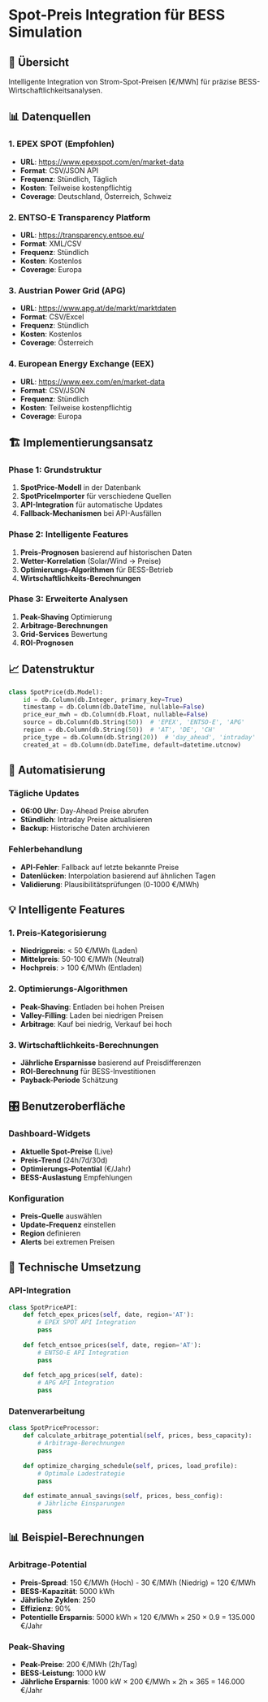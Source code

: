 # Spot-Preis Integration für BESS Simulation

## 🎯 Übersicht
Intelligente Integration von Strom-Spot-Preisen [€/MWh] für präzise BESS-Wirtschaftlichkeitsanalysen.

## 📊 Datenquellen

### 1. **EPEX SPOT (Empfohlen)**
- **URL**: https://www.epexspot.com/en/market-data
- **Format**: CSV/JSON API
- **Frequenz**: Stündlich, Täglich
- **Kosten**: Teilweise kostenpflichtig
- **Coverage**: Deutschland, Österreich, Schweiz

### 2. **ENTSO-E Transparency Platform**
- **URL**: https://transparency.entsoe.eu/
- **Format**: XML/CSV
- **Frequenz**: Stündlich
- **Kosten**: Kostenlos
- **Coverage**: Europa

### 3. **Austrian Power Grid (APG)**
- **URL**: https://www.apg.at/de/markt/marktdaten
- **Format**: CSV/Excel
- **Frequenz**: Stündlich
- **Kosten**: Kostenlos
- **Coverage**: Österreich

### 4. **European Energy Exchange (EEX)**
- **URL**: https://www.eex.com/en/market-data
- **Format**: CSV/JSON
- **Frequenz**: Stündlich
- **Kosten**: Teilweise kostenpflichtig
- **Coverage**: Europa

## 🏗️ Implementierungsansatz

### Phase 1: Grundstruktur
1. **SpotPrice-Modell** in der Datenbank
2. **SpotPriceImporter** für verschiedene Quellen
3. **API-Integration** für automatische Updates
4. **Fallback-Mechanismen** bei API-Ausfällen

### Phase 2: Intelligente Features
1. **Preis-Prognosen** basierend auf historischen Daten
2. **Wetter-Korrelation** (Solar/Wind → Preise)
3. **Optimierungs-Algorithmen** für BESS-Betrieb
4. **Wirtschaftlichkeits-Berechnungen**

### Phase 3: Erweiterte Analysen
1. **Peak-Shaving** Optimierung
2. **Arbitrage-Berechnungen**
3. **Grid-Services** Bewertung
4. **ROI-Prognosen**

## 📈 Datenstruktur

```python
class SpotPrice(db.Model):
    id = db.Column(db.Integer, primary_key=True)
    timestamp = db.Column(db.DateTime, nullable=False)
    price_eur_mwh = db.Column(db.Float, nullable=False)
    source = db.Column(db.String(50))  # 'EPEX', 'ENTSO-E', 'APG'
    region = db.Column(db.String(50))  # 'AT', 'DE', 'CH'
    price_type = db.Column(db.String(20))  # 'day_ahead', 'intraday'
    created_at = db.Column(db.DateTime, default=datetime.utcnow)
```

## 🔄 Automatisierung

### Tägliche Updates
- **06:00 Uhr**: Day-Ahead Preise abrufen
- **Stündlich**: Intraday Preise aktualisieren
- **Backup**: Historische Daten archivieren

### Fehlerbehandlung
- **API-Fehler**: Fallback auf letzte bekannte Preise
- **Datenlücken**: Interpolation basierend auf ähnlichen Tagen
- **Validierung**: Plausibilitätsprüfungen (0-1000 €/MWh)

## 💡 Intelligente Features

### 1. **Preis-Kategorisierung**
- **Niedrigpreis**: < 50 €/MWh (Laden)
- **Mittelpreis**: 50-100 €/MWh (Neutral)
- **Hochpreis**: > 100 €/MWh (Entladen)

### 2. **Optimierungs-Algorithmen**
- **Peak-Shaving**: Entladen bei hohen Preisen
- **Valley-Filling**: Laden bei niedrigen Preisen
- **Arbitrage**: Kauf bei niedrig, Verkauf bei hoch

### 3. **Wirtschaftlichkeits-Berechnungen**
- **Jährliche Ersparnisse** basierend auf Preisdifferenzen
- **ROI-Berechnung** für BESS-Investitionen
- **Payback-Periode** Schätzung

## 🎛️ Benutzeroberfläche

### Dashboard-Widgets
- **Aktuelle Spot-Preise** (Live)
- **Preis-Trend** (24h/7d/30d)
- **Optimierungs-Potential** (€/Jahr)
- **BESS-Auslastung** Empfehlungen

### Konfiguration
- **Preis-Quelle** auswählen
- **Update-Frequenz** einstellen
- **Region** definieren
- **Alerts** bei extremen Preisen

## 🔧 Technische Umsetzung

### API-Integration
```python
class SpotPriceAPI:
    def fetch_epex_prices(self, date, region='AT'):
        # EPEX SPOT API Integration
        pass
    
    def fetch_entsoe_prices(self, date, region='AT'):
        # ENTSO-E API Integration
        pass
    
    def fetch_apg_prices(self, date):
        # APG API Integration
        pass
```

### Datenverarbeitung
```python
class SpotPriceProcessor:
    def calculate_arbitrage_potential(self, prices, bess_capacity):
        # Arbitrage-Berechnungen
        pass
    
    def optimize_charging_schedule(self, prices, load_profile):
        # Optimale Ladestrategie
        pass
    
    def estimate_annual_savings(self, prices, bess_config):
        # Jährliche Einsparungen
        pass
```

## 📊 Beispiel-Berechnungen

### Arbitrage-Potential
- **Preis-Spread**: 150 €/MWh (Hoch) - 30 €/MWh (Niedrig) = 120 €/MWh
- **BESS-Kapazität**: 5000 kWh
- **Jährliche Zyklen**: 250
- **Effizienz**: 90%
- **Potentielle Ersparnis**: 5000 kWh × 120 €/MWh × 250 × 0.9 = 135.000 €/Jahr

### Peak-Shaving
- **Peak-Preise**: 200 €/MWh (2h/Tag)
- **BESS-Leistung**: 1000 kW
- **Jährliche Ersparnis**: 1000 kW × 200 €/MWh × 2h × 365 = 146.000 €/Jahr 